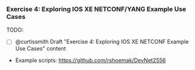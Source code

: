 
### Exercise 4: Exploring IOS XE NETCONF/YANG Example Use Cases

TODO:

- [ ] @curtissmith Draft "Exercise 4: Exploring IOS XE NETCONF Example Use Cases" content

* Example scripts: https://github.com/rshoemak/DevNet2556

